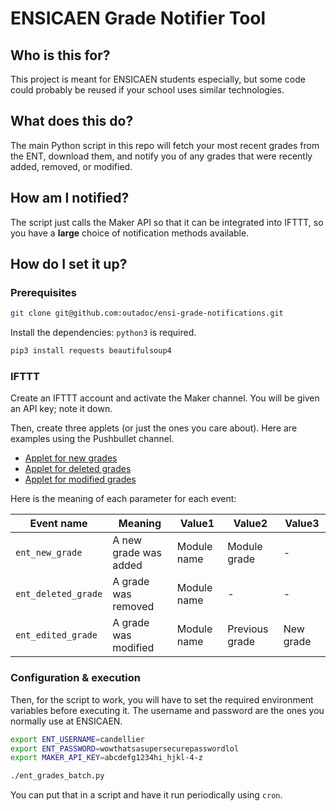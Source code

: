 ENSICAEN Grade Notifier Tool
============================

Who is this for?
----------------
This project is meant for ENSICAEN students especially, but some code could 
probably be reused if your school uses similar technologies.

What does this do?
------------------
The main Python script in this repo will fetch your most recent grades from the
ENT, download them, and notify you of any grades that were recently added, removed,
or modified.

How am I notified?
------------------
The script just calls the Maker API so that it can be integrated into IFTTT, so
you have a **large** choice of notification methods available.

How do I set it up?
-------------------
### Prerequisites

```bash
git clone git@github.com:outadoc/ensi-grade-notifications.git
```

Install the dependencies: `python3` is required.

```bash
pip3 install requests beautifulsoup4
```

### IFTTT
Create an IFTTT account and activate the Maker channel. You will be given an API
key; note it down.

Then, create three applets (or just the ones you care about). 
Here are examples using the Pushbullet channel.

- [Applet for new grades](https://ifttt.com/applets/48979252d-recevoir-une-notification-en-cas-de-nouvelle-note)
- [Applet for deleted grades](https://ifttt.com/applets/49019238d-recevoir-une-notification-en-cas-de-suppression-de-note)
- [Applet for modified grades](https://ifttt.com/applets/49019305d-recevoir-une-notification-en-cas-de-modification-d-une-note)

Here is the meaning of each parameter for each event:

| Event name          | Meaning               | Value1      | Value2         | Value3    |
|---------------------|-----------------------|-------------|----------------|-----------|
| `ent_new_grade`     | A new grade was added | Module name | Module grade   |     -     |
| `ent_deleted_grade` | A grade was removed   | Module name |        -       |     -     |
| `ent_edited_grade`  | A grade was modified  | Module name | Previous grade | New grade |

### Configuration & execution
Then, for the script to work, you will have to set the required environment
variables before executing it. The username and password are the ones you
normally use at ENSICAEN.

```bash
export ENT_USERNAME=candellier
export ENT_PASSWORD=wowthatsasupersecurepasswordlol
export MAKER_API_KEY=abcdefg1234hi_hjkl-4-z

./ent_grades_batch.py
```

You can put that in a script and have it run periodically using `cron`.
